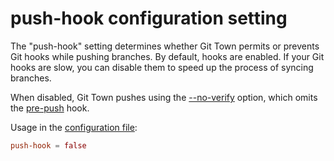 # push-hook configuration setting

The "push-hook" setting determines whether Git Town permits or prevents Git
hooks while pushing branches. By default, hooks are enabled. If your Git hooks
are slow, you can disable them to speed up the process of syncing branches.

When disabled, Git Town pushes using the
[--no-verify](https://git-scm.com/docs/git-push) option, which omits the
[pre-push](https://git-scm.com/docs/githooks#_pre_push) hook.

Usage in the [configuration file](../configuration-file.md):

```toml
push-hook = false
```
